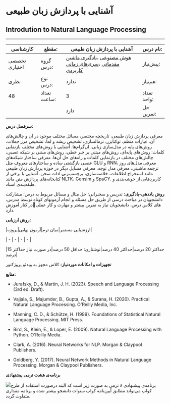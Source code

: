 # آشنایی با پردازش زبان طبیعی
## Introdution to Natural Language Processing
_______________________________________________________________________________
| کارشناسی      | مقطع:       | آشنایی با پردازش زبان طبیعی                                                                                                                                                               | نام درس:    |
| ------------- | ----------- | ----------------------------------------------------------------------------------------------------------------------------------------------------------------------------------------- | ----------- |
| تخصصی اختیاری | گروه درس:   | [هوش مصنوعی](../mandatory/Artificial-Intelligence.md) ،[یادگیری ماشین مقدماتی](../mandatory/Elementary-Machine-Learning.md) ،[سری‌های زمانی کاربردی](../mandatory/Applied-Time-Series.md) | پیش‌نیاز:   |
| نظری          | نوع درس:    | ندارد                                                                                                                                                                                     | هم‌نیاز:    |
| 48            | تعداد ساعت: | 3                                                                                                                                                                                         | تعداد واحد: |
|               |             |  دارد                                                                                                                                                                                     | حل تمرین:   |

**سرفصل درس:**

معرفی پردازش زبان طبیعی، تاریخچه مختصر، مسائل مختلف موجود در آن و چالش‌های آن. عبارات منظم، توکنایزر، نرمالسازی، تشخیص ریشه و لما، تشخیص مرز جملات، روش‌های پایه در مدل‌سازی زبانی، ان‌گرام‌ها. آشنایی با روش‌های مختلف بازنمایی کلمات: روش‌های پایه‌ای، روش‌های مبتنی بر جبر خطی، روش‌های مبتنی بر شبکه عصبی، چالش‌های مختلف در بازنمایی کلمات و راه‌های حل آن‌ها. معرفی ساختار شبکه‌های عصبی بازگشتی ساده و ساختارهای معروف مثل GLU و RNN، معرفی مدل‌های روز ترجمه ماشینی، معرفی مدل توجه. معرفی مسایل دیگر در حوزه پردازش زبان طبیعی مانند استخراج اطلاعات، خلاصه‌سازی، برچسب‌زنی ادات سخن. آشنایی با برخی از کتابخانه‌های پردازش متن مانند NLTK، Gensim و SpaCY. کاربردهایی از خوشه‌بندی و طبقه‌بندی اسناد.

**روش یاددهی-یادگیری:** تدریس و سخنرانی؛ حل مثال و مسائل مربوط به درس؛ مشارکت دانشجویان در مباحث درسی از طریق حل مسئله و انجام آزمونهای کوتاه توسط مدرس، در کنار آموزشهای کلاس درس، دانشجویان نیاز  به تمرین بیشتر و مهارت و کار عملی دارد.

**روش ارزیابی:**

|ارزشیابی مستمر|میان ترم|آزمون نهایی|پروژه|

| - | - | - | - |

|حداکثر 20 درصد|حداکثر 40 درصد|نوشتاری: حداقل 50 درصد|در صورت نیاز حداکثر 15 درصد|

**تجهیزات و امکانات موردنیاز:** کلاس مجهز به ویدئو پروژکتور

**منابع:**


- Jurafsky, D., & Martin, J. H. (2023). Speech and Language Processing (3rd ed. Draft).

- Vajjala, S., Majumder, B., Gupta, A., & Surana, H. (2020). Practical Natural Language Processing. O'Reilly Media, Inc.

- Manning, C. D., & Schütze, H. (1999). Foundations of Statistical Natural Language Processing. MIT Press.

- Bird, S., Klein, E., & Loper, E. (2009). Natural Language Processing with Python. O'Reilly Media.

- Clark, A. (2016). Neural Networks for NLP. Morgan & Claypool Publishers.

- Goldberg, Y. (2017). Neural Network Methods in Natural Language Processing. Morgan & Claypool Publishers.

**برنامه‌ی هشت ترمی پیشنهادی**

![](Aspose.Words.045638bd-8a89-4dd3-bd71-306de3dcd810.009.png)برنامه‌ی پیشنهادی ۸ ترمی به صورت زیر است که البته درصورت استفاده از طرح کواپ می‌تواند مطابق آیین‌نامه کواپ سنوات دانشجو بیشتر شده و برنامه مقداری متفاوت گردد.

[^1]: Luk, Robert W. P. (2020). Insights in How Computer Science can be a Science. Science and Philosophy 8 (2):17-46

[^2]: Andrew Ng